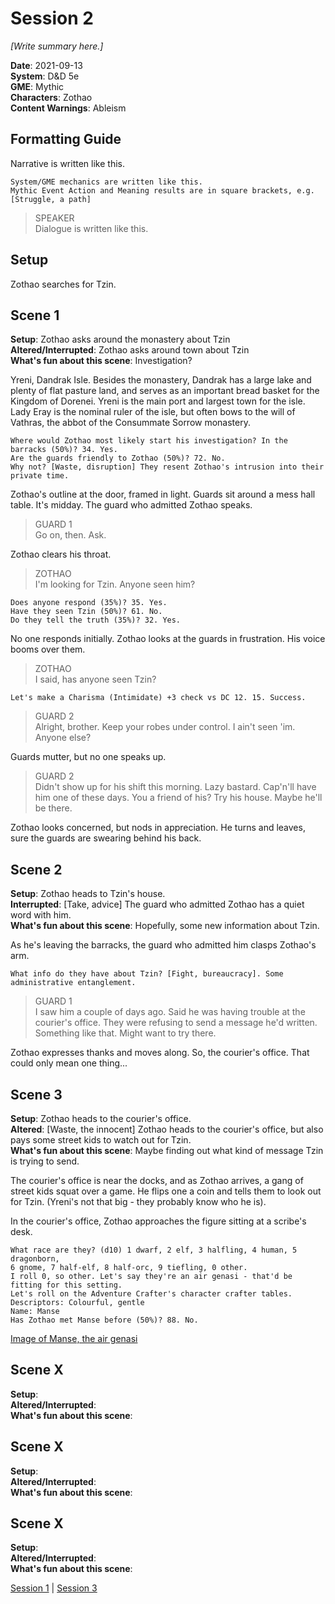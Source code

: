 # Session 2

*[Write summary here.]*

**Date**: 2021-09-13  
**System**: D&D 5e  
**GME**: Mythic  
**Characters**: Zothao  
**Content Warnings**: Ableism    

## Formatting Guide

Narrative is written like this.

    System/GME mechanics are written like this.  
    Mythic Event Action and Meaning results are in square brackets, e.g. [Struggle, a path]

> SPEAKER  
> Dialogue is written like this.  





## Setup

Zothao searches for Tzin.





## Scene 1
**Setup**: Zothao asks around the monastery about Tzin  
**Altered/Interrupted**: Zothao asks around town about Tzin  
**What's fun about this scene**: Investigation?  

Yreni, Dandrak Isle. Besides the monastery, Dandrak has a large lake and plenty of flat pasture land, and serves as an important bread basket for the Kingdom of Dorenei. Yreni is the main port and largest town for the isle. Lady Eray is the nominal ruler of the isle, but often bows to the will of Vathras, the abbot of the Consummate Sorrow monastery.

    Where would Zothao most likely start his investigation? In the barracks (50%)? 34. Yes.  
    Are the guards friendly to Zothao (50%)? 72. No.  
    Why not? [Waste, disruption] They resent Zothao's intrusion into their private time.  

Zothao's outline at the door, framed in light. Guards sit around a mess hall table. It's midday. The guard who admitted Zothao speaks.

> GUARD 1  
> Go on, then. Ask.

Zothao clears his throat.

> ZOTHAO  
> I'm looking for Tzin. Anyone seen him?

    Does anyone respond (35%)? 35. Yes.
    Have they seen Tzin (50%)? 61. No.
    Do they tell the truth (35%)? 32. Yes.

No one responds initially. Zothao looks at the guards in frustration. His voice booms over them.

> ZOTHAO  
> I said, has anyone seen Tzin?

    Let's make a Charisma (Intimidate) +3 check vs DC 12. 15. Success.

> GUARD 2  
> Alright, brother. Keep your robes under control. I ain't seen 'im. Anyone else?

Guards mutter, but no one speaks up.

> GUARD 2  
> Didn't show up for his shift this morning. Lazy bastard. Cap'n'll have him one of these days. You a friend of his? Try his house. Maybe he'll be there.

Zothao looks concerned, but nods in appreciation. He turns and leaves, sure the guards are swearing behind his back.





## Scene 2
**Setup**: Zothao heads to Tzin's house.  
**Interrupted**: [Take, advice] The guard who admitted Zothao has a quiet word with him.  
**What's fun about this scene**: Hopefully, some new information about Tzin.  

As he's leaving the barracks, the guard who admitted him clasps Zothao's arm.

    What info do they have about Tzin? [Fight, bureaucracy]. Some administrative entanglement.

> GUARD 1  
> I saw him a couple of days ago. Said he was having trouble at the courier's office. They were refusing to send a message he'd written. Something like that. Might want to try there.

Zothao expresses thanks and moves along. So, the courier's office. That could only mean one thing...





## Scene 3
**Setup**: Zothao heads to the courier's office.  
**Altered**: [Waste, the innocent] Zothao heads to the courier's office, but also pays some street kids to watch out for Tzin.  
**What's fun about this scene**: Maybe finding out what kind of message Tzin is trying to send.  

The courier's office is near the docks, and as Zothao arrives, a gang of street kids squat over a game. He flips one a coin and tells them to look out for Tzin. (Yreni's not that big - they probably know who he is).

In the courier's office, Zothao approaches the figure sitting at a scribe's desk.

    What race are they? (d10) 1 dwarf, 2 elf, 3 halfling, 4 human, 5 dragonborn,  
    6 gnome, 7 half-elf, 8 half-orc, 9 tiefling, 0 other.  
    I roll 0, so other. Let's say they're an air genasi - that'd be fitting for this setting.  
    Let's roll on the Adventure Crafter's character crafter tables.  
    Descriptors: Colourful, gentle  
    Name: Manse  
    Has Zothao met Manse before (50%)? 88. No.

[Image of Manse, the air genasi](https://i0.wp.com/nerdarchy.com/wp-content/uploads/2017/09/air-genasi-2.png?w=319&ssl=1)





## Scene X
**Setup**:  
**Altered/Interrupted**:  
**What's fun about this scene**:  






## Scene X
**Setup**:  
**Altered/Interrupted**:  
**What's fun about this scene**:  






## Scene X
**Setup**:  
**Altered/Interrupted**:  
**What's fun about this scene**:  


[Session 1](https://github.com/jimmyturnip/dragon-wing-5e/blob/master/session-01.md) | [Session 3](https://github.com/jimmyturnip/dragon-wing-5e/blob/master/session-03.md)
